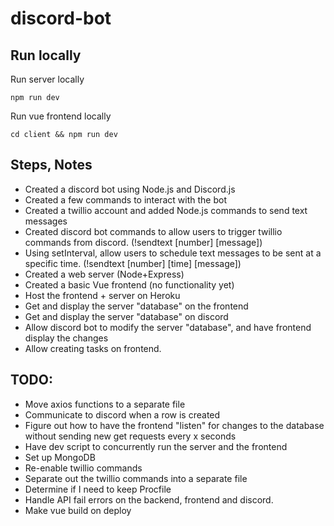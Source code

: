 # discord-bot

## Run locally

Run server locally

```
npm run dev
```

Run vue frontend locally

```
cd client && npm run dev
```

## Steps, Notes

- Created a discord bot using Node.js and Discord.js
- Created a few commands to interact with the bot
- Created a twillio account and added Node.js commands to send text messages
- Created discord bot commands to allow users to trigger twillio commands from discord. (!sendtext [number] [message])
- Using setInterval, allow users to schedule text messages to be sent at a specific time. (!sendtext [number] [time] [message])
- Created a web server (Node+Express)
- Created a basic Vue frontend (no functionality yet)
- Host the frontend + server on Heroku
- Get and display the server "database" on the frontend
- Get and display the server "database" on discord
- Allow discord bot to modify the server "database", and have frontend display the changes
- Allow creating tasks on frontend.

## TODO:

- Move axios functions to a separate file
- Communicate to discord when a row is created
- Figure out how to have the frontend "listen" for changes to the database without sending new get requests every x seconds
- Have dev script to concurrently run the server and the frontend
- Set up MongoDB
- Re-enable twillio commands
- Separate out the twillio commands into a separate file
- Determine if I need to keep Procfile
- Handle API fail errors on the backend, frontend and discord.
- Make vue build on deploy
